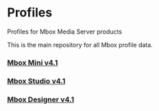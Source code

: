 # Profiles
Profiles for Mbox Media Server products

This is the main repository for all Mbox profile data.

### [Mbox Mini v4.1](https://github.com/PRG-Mbox-Git/Profiles/blob/master/Mini%20v4.md)
### [Mbox Studio v4.1](https://github.com/PRG-Mbox-Git/Profiles/blob/master/Studio%20v4.md)
### [Mbox Designer v4.1](https://github.com/PRG-Mbox-Git/Profiles/blob/master/Designer%20v4.md)
